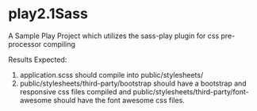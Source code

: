 play2.1Sass
===========

A Sample Play Project which utilizes the sass-play plugin for css pre-processor compiling

Results Expected:
1) application.scss should compile into public/stylesheets/
2) public/stylesheets/third-party/bootstrap should have a bootstrap and responsive css files compiled and public/stylesheets/third-party/font-awesome should have the font awesome css files.

